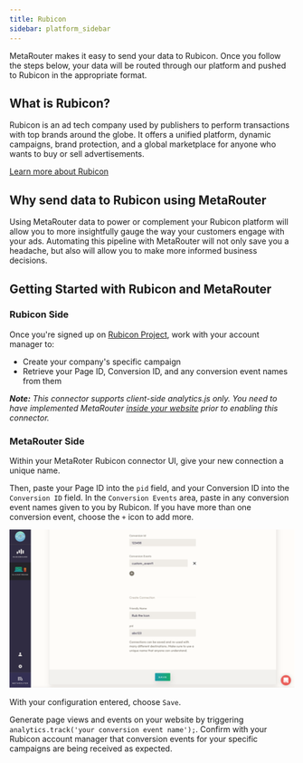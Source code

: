 ```yaml
---
title: Rubicon
sidebar: platform_sidebar
---
```

MetaRouter makes it easy to send your data to Rubicon. Once you follow the steps below, your data will be routed through our platform and pushed to Rubicon in the appropriate format.

## What is Rubicon?

Rubicon is an ad tech company used by publishers to perform transactions with top brands around the globe. It offers a unified platform, dynamic campaigns, brand protection, and a global marketplace for anyone who wants to buy or sell advertisements.

[Learn more about Rubicon](http://rubiconproject.com/)

## Why send data to Rubicon using MetaRouter

Using MetaRouter data to power or complement your Rubicon platform will allow you to more insightfully gauge the way your customers engage with your ads. Automating this pipeline with MetaRouter will not only save you a headache, but also will allow you to make more informed business decisions.  

## Getting Started with Rubicon and MetaRouter

### Rubicon Side

Once you're signed up on [Rubicon Project](http://rubiconproject.com/), work with your account manager to:

- Create your company's specific campaign
- Retrieve your Page ID, Conversion ID, and any conversion event names from them

***Note:** This connector supports client-side analytics.js only. You need to have implemented MetaRouter [inside your website](../sources/analyticsjs.md) prior to enabling this connector.*


### MetaRouter Side

Within your MetaRoter Rubicon connector UI, give your new connection a unique name.  

Then, paste your Page ID into the `pid` field, and your Conversion ID into the `Conversion ID` field.  In the `Conversion Events` area, paste in any conversion event names given to you by Rubicon.  If you have more than one conversion event, choose the `+` icon to add more.

![rubicon1](../../../images/rubicon1v2.png)

With your configuration entered, choose `Save`.

Generate page views and events on your website by triggering `analytics.track('your conversion event name');`.  Confirm with your Rubicon account manager that conversion events for your specific campaigns are being received as expected.

